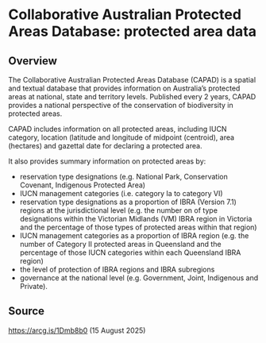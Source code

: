 # Collaborative Australian Protected Areas Database: protected area data

## Overview

The Collaborative Australian Protected Areas Database (CAPAD) is a spatial and textual database that provides information on Australia’s protected areas at national, state and territory levels. Published every 2 years, CAPAD provides a national perspective of the conservation of biodiversity in protected areas.

CAPAD includes information on all protected areas, including IUCN category, location (latitude and longitude of midpoint (centroid), area (hectares) and gazettal date for declaring a protected area.

It also provides summary information on protected areas by:
* reservation type designations (e.g. National Park, Conservation Covenant, Indigenous Protected Area)
* IUCN management categories (i.e. category Ia to category VI)
* reservation type designations as a proportion of IBRA (Version 7.1) regions at the jurisdictional level (e.g. the number on of type designations within the Victorian Midlands (VM) IBRA region in Victoria and the percentage of those types of protected areas within that region)
* IUCN management categories as a proportion of IBRA region (e.g. the number of Category II protected areas in Queensland and the percentage of those IUCN categories within each Queensland IBRA region)
* the level of protection of IBRA regions and IBRA subregions
* governance at the national level (e.g. Government, Joint, Indigenous and Private).

## Source

https://arcg.is/1Dmb8b0 (15 August 2025)

